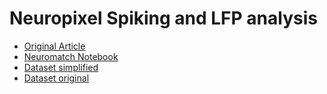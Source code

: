 # Neuropixel Spiking and LFP analysis

- [Original Article](https://www.nature.com/articles/s41586-019-1787-x)
- [Neuromatch Notebook](https://colab.research.google.com/github/NeuromatchAcademy/course-content/blob/main/projects/neurons/load_steinmetz_decisions.ipynb#scrollTo=J4a1U2AnrDb_)
- [Dataset simplified](https://uni-bonn.sciebo.de/s/Z66tPbIFGGSA3FD)
- [Dataset original](https://figshare.com/articles/dataset/Dataset_from_Steinmetz_et_al_2019/9598406)